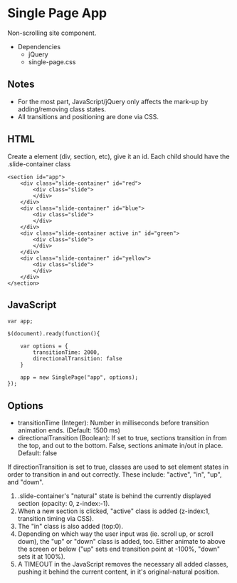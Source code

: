 # Single Page App
Non-scrolling site component.

* Dependencies
	* jQuery
	* single-page.css

## Notes
* For the most part, JavaScript/jQuery only affects the mark-up by adding/removing class states.
* All transitions and positioning are done via CSS.

## HTML
Create a element (div, section, etc), give it an id. Each child should have the .slide-container class

```
<section id="app">
	<div class="slide-container" id="red">
		<div class="slide">
		</div>
	</div>
	<div class="slide-container" id="blue">
		<div class="slide">	
		</div>
	</div>
	<div class="slide-container active in" id="green">
		<div class="slide">	
		</div>
	</div>
	<div class="slide-container" id="yellow">
		<div class="slide">	
		</div>
	</div>
</section>
```


## JavaScript
```
var app;

$(document).ready(function(){

	var options = {
		transitionTime: 2000,
		directionalTransition: false
	}

	app = new SinglePage("app", options);
});
```

## Options
* transitionTime (Integer): Number in milliseconds before transition animation ends. (Default: 1500 ms)
* directionalTransition (Boolean): If set to true, sections transition in from the top, and out to the bottom. False, sections animate in/out in place. Default: false 

If directionTransition is set to true, classes are used to set element states in order to transition in and out correctly. These include: "active", "in", "up", and "down".

1) .slide-container's "natural" state is behind the currently displayed section (opacity: 0, z-index:-1).
2) When a new section is clicked, "active" class is added (z-index:1, transition timing via CSS).
3) The "in" class is also added (top:0).
4) Depending on which way the user input was (ie. scroll up, or scroll down), the "up" or "down" class is added, too. Either animate to above the screen or below ("up" sets end transition point at -100%, "down" sets it at 100%).
5) A TIMEOUT in the JavaScript removes the necessary all added classes, pushing it behind the current content, in it's original-natural position.













